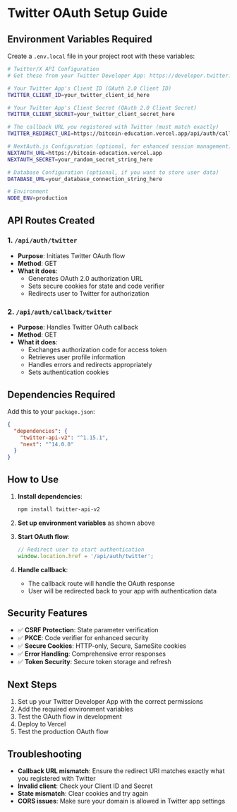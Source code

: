 # Twitter OAuth Setup Guide

## Environment Variables Required

Create a `.env.local` file in your project root with these variables:

```bash
# Twitter/X API Configuration
# Get these from your Twitter Developer App: https://developer.twitter.com/en/portal/dashboard

# Your Twitter App's Client ID (OAuth 2.0 Client ID)
TWITTER_CLIENT_ID=your_twitter_client_id_here

# Your Twitter App's Client Secret (OAuth 2.0 Client Secret)
TWITTER_CLIENT_SECRET=your_twitter_client_secret_here

# The callback URL you registered with Twitter (must match exactly)
TWITTER_REDIRECT_URI=https://bitcoin-education.vercel.app/api/auth/callback/twitter

# NextAuth.js Configuration (optional, for enhanced session management)
NEXTAUTH_URL=https://bitcoin-education.vercel.app
NEXTAUTH_SECRET=your_random_secret_string_here

# Database Configuration (optional, if you want to store user data)
DATABASE_URL=your_database_connection_string_here

# Environment
NODE_ENV=production
```

## API Routes Created

### 1. `/api/auth/twitter`
- **Purpose**: Initiates Twitter OAuth flow
- **Method**: GET
- **What it does**:
  - Generates OAuth 2.0 authorization URL
  - Sets secure cookies for state and code verifier
  - Redirects user to Twitter for authorization

### 2. `/api/auth/callback/twitter`
- **Purpose**: Handles Twitter OAuth callback
- **Method**: GET
- **What it does**:
  - Exchanges authorization code for access token
  - Retrieves user profile information
  - Handles errors and redirects appropriately
  - Sets authentication cookies

## Dependencies Required

Add this to your `package.json`:

```json
{
  "dependencies": {
    "twitter-api-v2": "^1.15.1",
    "next": "^14.0.0"
  }
}
```

## How to Use

1. **Install dependencies**:
   ```bash
   npm install twitter-api-v2
   ```

2. **Set up environment variables** as shown above

3. **Start OAuth flow**:
   ```javascript
   // Redirect user to start authentication
   window.location.href = '/api/auth/twitter';
   ```

4. **Handle callback**:
   - The callback route will handle the OAuth response
   - User will be redirected back to your app with authentication data

## Security Features

- ✅ **CSRF Protection**: State parameter verification
- ✅ **PKCE**: Code verifier for enhanced security
- ✅ **Secure Cookies**: HTTP-only, Secure, SameSite cookies
- ✅ **Error Handling**: Comprehensive error responses
- ✅ **Token Security**: Secure token storage and refresh

## Next Steps

1. Set up your Twitter Developer App with the correct permissions
2. Add the required environment variables
3. Test the OAuth flow in development
4. Deploy to Vercel
5. Test the production OAuth flow

## Troubleshooting

- **Callback URL mismatch**: Ensure the redirect URI matches exactly what you registered with Twitter
- **Invalid client**: Check your Client ID and Secret
- **State mismatch**: Clear cookies and try again
- **CORS issues**: Make sure your domain is allowed in Twitter app settings
